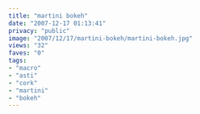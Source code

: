 ```yaml
---
title: "martini bokeh"
date: "2007-12-17 01:13:41"
privacy: "public"
image: "2007/12/17/martini-bokeh/martini-bokeh.jpg"
views: "32"
faves: "0"
tags:
- "macro"
- "asti"
- "cork"
- "martini"
- "bokeh"
---
```


